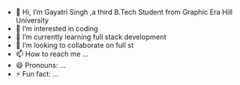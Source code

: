 - 👋 Hi, I’m Gayatri Singh ,a third B.Tech Student from Graphic Era Hill University
- 👀 I’m interested in coding
- 🌱 I’m currently learning full stack development
- 💞️ I’m looking to collaborate on full st
- 📫 How to reach me ...
- 😄 Pronouns: ...
- ⚡ Fun fact: ...

<!---
Gayatrisin123/Gayatrisin123 is a ✨ special ✨ repository because its `README.md` (this file) appears on your GitHub profile.
You can click the Preview link to take a look at your changes.
--->
